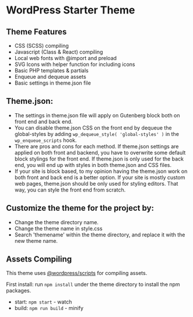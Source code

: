 # WordPress Starter Theme

## Theme Features

* CSS (SCSS) compiling
* Javascript (Class & React) compiling
* Local web fonts with @import and preload
* SVG Icons with helper function for including icons
* Basic PHP templates & partials
* Enqueue and dequeue assets
* Basic settings in theme.json file


## Theme.json:

* The settings in theme.json file will apply on Gutenberg block both on front end and back end. 
* You can disable theme.json CSS on the front end by dequeue the global-styles by adding `wp_dequeue_style( 'global-styles' )` in the `wp_enqueue_scripts` hook.
* There are pros and cons for each method. If theme.json settings are applied on both front and backend, you have to overwrite some default block stylings for the front end. If theme.json is only used for the back end, you will end up with styles in both theme.json and CSS files. 
* If your site is block based, to my opinion having the theme.json work on both front and back end is a better option. If your site is mostly custom web pages, theme.json should be only used for styling editors. That way, you can style the front end from scratch.


## Customize the theme for the project by:

* Change the theme directory name.
* Change the theme name in style.css
* Search 'themename' within the theme directory, and replace it with the new theme name.


## Assets Compiling

This theme uses [@wordpress/scripts](https://developer.wordpress.org/block-editor/reference-guides/packages/packages-scripts/) for compiling assets.

First install: run `npm install` under the theme directory to install the npm packages.

* start: `npm start` - watch
* build: `npm run build` - minify 